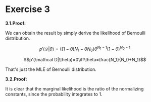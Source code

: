 # Exercise 3

**3.1.Proof:**

We can obtain the result by simply derive the likelihood of Bernoulli distribution.

$$p'(\mathcal D|\theta)=((1-\theta)N_1-\theta N_0)\theta^{N_1-1}(1-\theta)^{N_0-1}$$

$$p'(\mathcal D|\theta)=0\iff\theta=\frac{N_1}{N_0+N_1}$$

That's just the MLE of Bernoulli distribution.

**3.2.Proof:**

It is clear that the marginal likelihood is the ratio of the normalizing constants,
since the probability integrates to 1.

